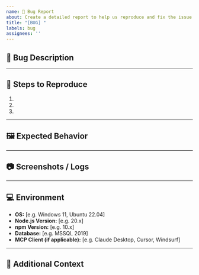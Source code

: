 ```yaml
---
name: 🐛 Bug Report
about: Create a detailed report to help us reproduce and fix the issue.
title: "[BUG] "
labels: bug
assignees: ''
---
```


## 🐛 Bug Description
<!-- A clear and concise description of what the bug is. -->

---

## 🔄 Steps to Reproduce
<!-- Steps to reproduce the behavior -->
1. 
2. 
3. 

---

## 🖼️ Expected Behavior
<!-- A clear and concise description of what you expected to happen. -->

---

## 📷 Screenshots / Logs
<!-- If applicable, add screenshots, terminal output, or logs to help explain your problem. -->

---

## 💻 Environment
<!-- Please complete the following information -->
- **OS:** [e.g. Windows 11, Ubuntu 22.04]
- **Node.js Version:** [e.g. 20.x]
- **npm Version:** [e.g. 10.x]
- **Database:** [e.g. MSSQL 2019]
- **MCP Client (if applicable):** [e.g. Claude Desktop, Cursor, Windsurf]

---

## 🧪 Additional Context
<!-- Add any other context about the problem here (config, env vars, network details, etc.). -->
